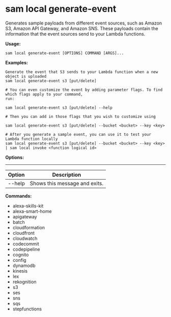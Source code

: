 # sam local generate\-event<a name="sam-cli-command-reference-sam-local-generate-event"></a>

Generates sample payloads from different event sources, such as Amazon S3, Amazon API Gateway, and Amazon SNS\. These payloads contain the information that the event sources send to your Lambda functions\.

**Usage:**

```
sam local generate-event [OPTIONS] COMMAND [ARGS]...
```

**Examples:**

```
Generate the event that S3 sends to your Lambda function when a new object is uploaded
sam local generate-event s3 [put/delete]

# You can even customize the event by adding parameter flags. To find which flags apply to your command,
run:

sam local generate-event s3 [put/delete] --help

# Then you can add in those flags that you wish to customize using

sam local generate-event s3 [put/delete] --bucket <bucket> --key <key>

# After you generate a sample event, you can use it to test your Lambda function locally
sam local generate-event s3 [put/delete] --bucket <bucket> --key <key> | sam local invoke <function logical id>
```

**Options:**


****  

| Option | Description | 
| --- | --- | 
| \-\-help | Shows this message and exits\. | 

**Commands:**
+ alexa\-skills\-kit
+ alexa\-smart\-home
+ apigateway
+ batch
+ cloudformation
+ cloudfront
+ cloudwatch
+ codecommit
+ codepipeline
+ cognito
+ config
+ dynamodb
+ kinesis
+ lex
+ rekognition
+ s3
+ ses
+ sns
+ sqs
+ stepfunctions